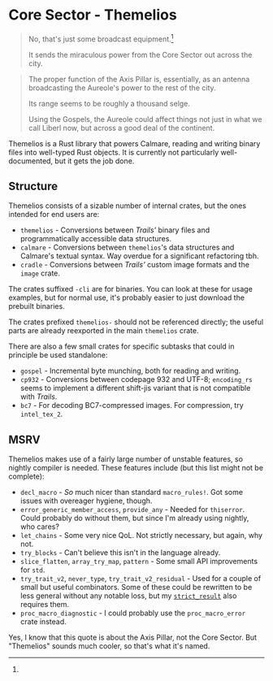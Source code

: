 # Core Sector - Themelios
> No, that's just some broadcast equipment.[^axis-pillar]
>
> It sends the miraculous power from the
> Core Sector out across the city.

> The proper function of the Axis Pillar is,
> essentially, as an antenna broadcasting the
> Aureole's power to the rest of the city.
>
> Its range seems to be roughly a thousand
> selge.
>
> Using the Gospels, the Aureole could affect
> things not just in what we call Liberl now, but
> across a good deal of the continent.

Themelios is a Rust library that powers Calmare, reading and writing binary
files into well-typed Rust objects. It is currently not particularly
well-documented, but it gets the job done.

## Structure

Themelios consists of a sizable number of internal crates, but the ones
intended for end users are:

- `themelios` - Conversions between *Trails'* binary files and programmatically
  accessible data structures.
- `calmare` - Conversions between `themelios`'s data structures and Calmare's
  textual syntax. Way overdue for a significant refactoring tbh.
- `cradle` - Conversions between *Trails'* custom image formats and the `image`
  crate.

The crates suffixed `-cli` are for binaries. You can look at these for usage
examples, but for normal use, it's probably easier to just download the
prebuilt binaries.

The crates prefixed `themelios-` should not be referenced directly; the useful
parts are already reexported in the main `themelios` crate.

There are also a few small crates for specific subtasks that could in principle
be used standalone:

- `gospel` - Incremental byte munching, both for reading and writing.
- `cp932` - Conversions between codepage 932 and UTF-8; `encoding_rs` seems to
  implement a different shift-jis variant that is not compatible with *Trails*.
- `bc7` - For decoding BC7-compressed images. For compression, try `intel_tex_2`.

## MSRV

Themelios makes use of a fairly large number of unstable features, so nightly
compiler is needed. These features include (but this list might not be complete):

- `decl_macro` - *So* much nicer than standard `macro_rules!`. Got some issues
  with overeager hygiene, though.
- `error_generic_member_access`, `provide_any` - Needed for `thiserror`. Could
  probably do without them, but since I'm already using nightly, who cares?
- `let_chains` - Some very nice QoL. Not strictly necessary, but again, why not.
- `try_blocks` - Can't believe this isn't in the language already.
- `slice_flatten`, `array_try_map`, `pattern` - Some small API improvements for `std`.
- `try_trait_v2`, `never_type`, `try_trait_v2_residual` - Used for a couple of
  small but useful combinators. Some of these could be rewritten to be less
  general without any notable loss, but my
  [`strict_result`](https://crates.io/crates/strict_result) also requires them.
- `proc_macro_diagnostic` - I could probably use the `proc_macro_error` crate instead.

[^axis-pillar]:
  Yes, I know that this quote is about the Axis Pillar, not the Core Sector.
  But "Themelios" sounds much cooler, so that's what it's named.
